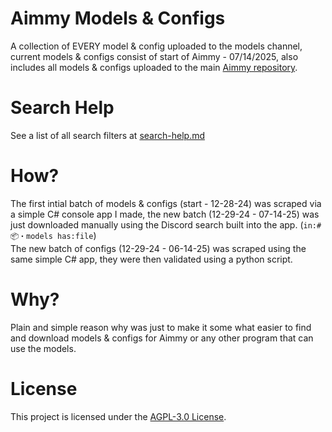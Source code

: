 # Aimmy Models & Configs
A collection of EVERY model & config uploaded to the models channel, current models & configs consist of start of Aimmy - 07/14/2025, also includes all models & configs uploaded to the main [Aimmy repository](https://github.com/Babyhamsta/Aimmy).
# Search Help
See a list of all search filters at [search-help.md](https://github.com/whoswhip/aimmy-models/blob/main/search-help.md)
# How?
The first intial batch of models & configs (start - 12-28-24) was scraped via a simple C# console app I made, the new batch (12-29-24 - 07-14-25) was just downloaded manually using the Discord search built into the app. (`in:#📦・models has:file`)  
The new batch of configs (12-29-24 - 06-14-25) was scraped using the same simple C# app, they were then validated using a python script.
# Why?
Plain and simple reason why was just to make it some what easier to find and download models & configs for Aimmy or any other program that can use the models.

# License
This project is licensed under the [AGPL-3.0 License](LICENSE).
